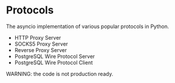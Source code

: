 # Protocols

The asyncio implementation of various popular protocols in Python.

- HTTP Proxy Server
- SOCKS5 Proxy Server
- Reverse Proxy Server
- PostgreSQL Wire Protocol Server
- PostgreSQL Wire Protocol Client

WARNING: the code is not production ready.